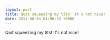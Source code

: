 ```yaml
---
layout: post
title: Quit squeezing my tits! It's not nice!
date: 2011-08-04 01:06:33 +0000
---
```


Quit squeezing my tits! It's not nice!

